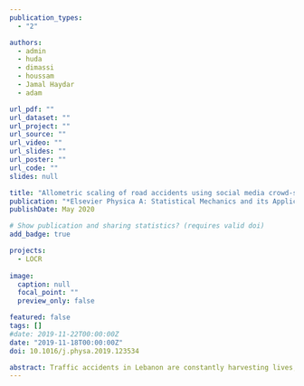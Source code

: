 ```yaml
---
publication_types:
  - "2"

authors:
  - admin
  - huda
  - dimassi
  - houssam
  - Jamal Haydar
  - adam

url_pdf: ""
url_dataset: ""
url_project: ""
url_source: ""
url_video: ""
url_slides: ""
url_poster: ""
url_code: ""
slides: null

title: "Allometric scaling of road accidents using social media crowd-sourced data"
publication: "*Elsevier Physica A: Statistical Mechanics and its Applications*"
publishDate: May 2020

# Show publication and sharing statistics? (requires valid doi)
add_badge: true

projects:
  - LOCR
  
image:
  caption: null
  focal_point: ""
  preview_only: false

featured: false
tags: []
#date: 2019-11-22T00:00:00Z
date: "2019-11-18T00:00:00Z"
doi: 10.1016/j.physa.2019.123534

abstract: Traffic accidents in Lebanon are constantly harvesting lives, dramatically changing others, and traumatizing those of their beloved ones. Due to the lack of statutory authority in charge of collecting and reporting accident related data, the Lebanese Road Accident Platform (LRAP) is proposed in this work as a real-time online platform to collect crash events from social media. LRAP allows for autonomous data collection, classification and visualization without human intervention, and aims to help the authorities in laying down the appropriate measures for traffic accidents prevention. After being in production for the last four years, the data extracted from LRAP was used to study the allometric scaling of accidents with respect to different parameters such as district area, population size per district and road network length. Such approach offers a new perspective on traffic accidents’ scaling and behavior as a living organism as cities grow. A seasonality trend analysis is also provided to analyze temporal clustering patterns in crash occurrence.
---
```

